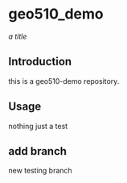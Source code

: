 # geo510_demo

*a title*

## Introduction
 this is a geo510-demo repository.

## Usage
nothing
just a test

## add branch
new testing branch
